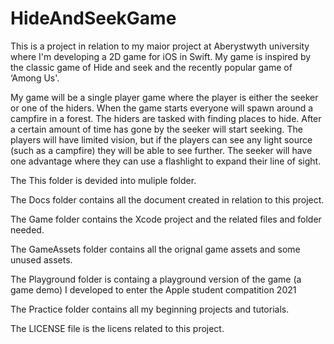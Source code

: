 # HideAndSeekGame
This is a project in relation to my maior project at Aberystwyth university where I'm developing a 2D game for iOS in Swift. My game is inspired by the classic game of Hide and seek and the recently popular game of ‘Among Us'.

My game will be a single player game where the player is either the seeker or one of the hiders. When the game starts everyone will spawn around a campfire in a forest. The hiders are tasked with finding places to hide. After a certain amount of time has gone by the seeker will start seeking. The players will have limited vision, but if the players can see any light source (such as a campfire) they will be able to see further. The seeker will have one advantage where they can use a flashlight to expand their line of sight.

The This folder is devided into muliple folder.

The Docs folder contains all the document created in relation to this project.

The Game folder contains the Xcode project and the related files and folder needed.

The GameAssets folder contains all the orignal game assets and some unused assets.

The Playground folder is containg a playground version of the game (a game demo) I developed to enter the Apple student compatition 2021

The Practice folder contains all my beginning projects and tutorials.

The LICENSE file is the licens related to this project.
